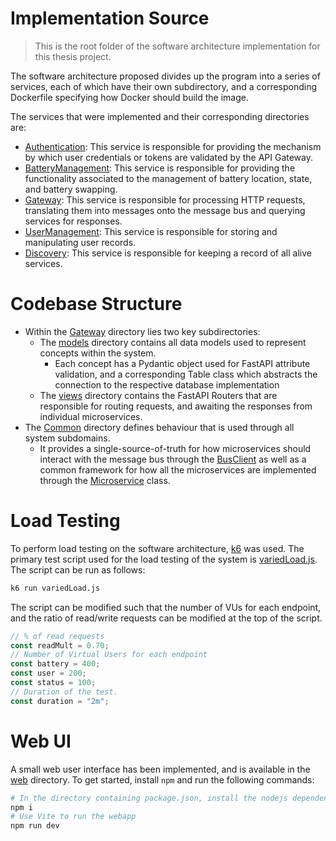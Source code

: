 # Implementation Source
> This is the root folder of the software architecture implementation for this thesis project.

The software architecture proposed divides up the program into a series of services, 
each of which have their own subdirectory, and a corresponding Dockerfile specifying 
how Docker should build the image.

The services that were implemented and their corresponding directories are:
- [Authentication](./Authentication): This service is responsible for providing the mechanism by which user credentials or tokens are validated by the API Gateway.
- [BatteryManagement](./BatteryManagement): This service is responsible for providing the functionality associated to the management of battery location, state, and battery swapping.
- [Gateway](./Gateway): This service is responsible for processing HTTP requests, translating them into messages onto the message bus and querying services for responses.
- [UserManagement](./UserManagement): This service is responsible for storing and manipulating user records.
- [Discovery](./Disco): This service is responsible for keeping a record of all alive services.

# Codebase Structure
- Within the [Gateway](./Gateway) directory lies two key subdirectories:
  - The [models](./Gateway/models) directory contains all data models used to represent concepts within the system. 
    - Each concept has a Pydantic object used for FastAPI attribute validation, and a corresponding Table class which abstracts the connection to the respective database implementation
  - The [views](./Gateway/views) directory contains the FastAPI Routers that are responsible for routing requests, and awaiting the responses from individual microservices.
- The [Common](./Common) directory defines behaviour that is used through all system subdomains.
  - It provides a single-source-of-truth for how microservices should interact with the message bus through the [BusClient](./Common/BusClient.py) as well as a common framework for how all the microservices are implemented through the [Microservice](./Common/Microservice.py) class. 
# Load Testing
To perform load testing on the software architecture, [k6](https://k6.io/) was used. The primary test script used for
the load testing of the system is [variedLoad.js](./variedLoad.js). The script can be run as follows:

```bash
k6 run variedLoad.js
```

The script can be modified such that the number of VUs for each endpoint, and the ratio of read/write requests can 
be modified at the top of the script.

```js
// % of read requests
const readMult = 0.70;
// Number of Virtual Users for each endpoint
const battery = 400;
const user = 200;
const status = 100;
// Duration of the test.
const duration = "2m";
```

# Web UI
A small web user interface has been implemented, and is available in the [web](./web) directory. To get started, install `npm` and run the following commands:

```bash
# In the directory containing package.json, install the nodejs dependencies
npm i 
# Use Vite to run the webapp
npm run dev
```


